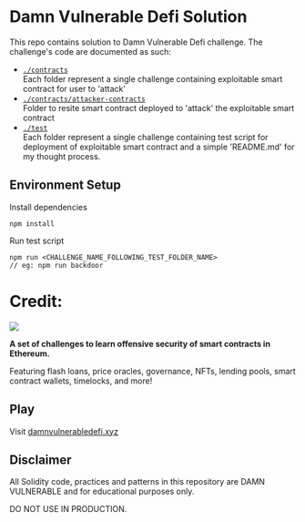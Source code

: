 # Damn Vulnerable Defi Solution
This repo contains solution to Damn Vulnerable Defi challenge.
The challenge's code are documented as such:
- [`./contracts`](https://github.com/janus9/damn-vulnerable-defi/tree/master/contracts) <br/>
Each folder represent a single challenge containing exploitable smart contract for user to 'attack'
- [`./contracts/attacker-contracts`](https://github.com/janus9/damn-vulnerable-defi/tree/master/contracts/attacker-contracts) <br/>
Folder to resite smart contract deployed to 'attack' the exploitable smart contract
- [`./test`](https://github.com/janus9/damn-vulnerable-defi/tree/master/test) <br/>
Each folder represent a single challenge containing test script for deployment of exploitable smart contract and a simple 'README.md' for my thought process.

## Environment Setup
Install dependencies
```
npm install
```
Run test script
```
npm run <CHALLENGE_NAME_FOLLOWING_TEST_FOLDER_NAME>
// eg: npm run backdoor
```

# Credit:
![](cover.png)

**A set of challenges to learn offensive security of smart contracts in Ethereum.**

Featuring flash loans, price oracles, governance, NFTs, lending pools, smart contract wallets, timelocks, and more!

## Play

Visit [damnvulnerabledefi.xyz](https://damnvulnerabledefi.xyz)

## Disclaimer

All Solidity code, practices and patterns in this repository are DAMN VULNERABLE and for educational purposes only.

DO NOT USE IN PRODUCTION.

